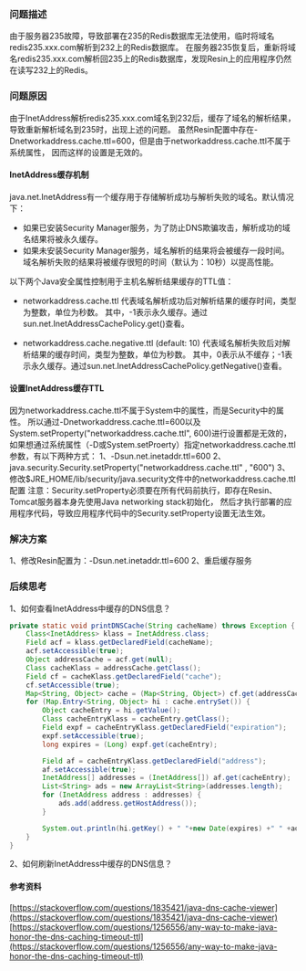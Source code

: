 ### 问题描述
由于服务器235故障，导致部署在235的Redis数据库无法使用，临时将域名redis235.xxx.com解析到232上的Redis数据库。
在服务器235恢复后，重新将域名redis235.xxx.com解析回235上的Redis数据库，发现Resin上的应用程序仍然在读写232上的Redis。

### 问题原因
由于InetAddress解析redis235.xxx.com域名到232后，缓存了域名的解析结果，导致重新解析域名到235时，出现上述的问题。
虽然Resin配置中存在<jvm-arg>-Dnetworkaddress.cache.ttl=600</jvm-arg>，但是由于networkaddress.cache.ttl不属于系统属性，
因而这样的设置是无效的。

#### InetAddress缓存机制
java.net.InetAddress有一个缓存用于存储解析成功与解析失败的域名。默认情况下：
- 如果已安装Security Manager服务，为了防止DNS欺骗攻击，解析成功的域名结果将被永久缓存。
- 如果未安装Security Manager服务，域名解析的结果将会被缓存一段时间。域名解析失败的结果将被缓存很短的时间（默认为：10秒）以提高性能。

以下两个Java安全属性控制用于主机名解析结果缓存的TTL值：
- networkaddress.cache.ttl
代表域名解析成功后对解析结果的缓存时间，类型为整数，单位为秒数。
其中，-1表示永久缓存。通过sun.net.InetAddressCachePolicy.get()查看。

- networkaddress.cache.negative.ttl (default: 10)
代表域名解析失败后对解析结果的缓存时间，类型为整数，单位为秒数。
其中，0表示从不缓存；-1表示永久缓存。通过sun.net.InetAddressCachePolicy.getNegative()查看。

#### 设置InetAddress缓存TTL
因为networkaddress.cache.ttl不属于System中的属性，而是Security中的属性。
所以通过-Dnetworkaddress.cache.ttl=600以及System.setProperty("networkaddress.cache.ttl", 600)进行设置都是无效的，
如果想通过系统属性（-D或System.setProerty）指定networkaddress.cache.ttl参数，有以下两种方式：
1、-Dsun.net.inetaddr.ttl=600
2、java.security.Security.setProperty("networkaddress.cache.ttl" , "600")
3、修改$JRE_HOME/lib/security/java.security文件中的networkaddress.cache.ttl配置
注意：Security.setProperty必须要在所有代码前执行，即存在Resin、Tomcat服务器本身先使用Java networking stack初始化，
然后才执行部署的应用程序代码，导致应用程序代码中的Security.setProperty设置无法生效。

### 解决方案
1、修改Resin配置为：<jvm-arg>-Dsun.net.inetaddr.ttl=600</jvm-arg>
2、重启缓存服务

### 后续思考
1、如何查看InetAddress中缓存的DNS信息？
```java
private static void printDNSCache(String cacheName) throws Exception {
    Class<InetAddress> klass = InetAddress.class;
    Field acf = klass.getDeclaredField(cacheName);
    acf.setAccessible(true);
    Object addressCache = acf.get(null);
    Class cacheKlass = addressCache.getClass();
    Field cf = cacheKlass.getDeclaredField("cache");
    cf.setAccessible(true);
    Map<String, Object> cache = (Map<String, Object>) cf.get(addressCache);
    for (Map.Entry<String, Object> hi : cache.entrySet()) {
        Object cacheEntry = hi.getValue();
        Class cacheEntryKlass = cacheEntry.getClass();
        Field expf = cacheEntryKlass.getDeclaredField("expiration");
        expf.setAccessible(true);
        long expires = (Long) expf.get(cacheEntry);

        Field af = cacheEntryKlass.getDeclaredField("address");
        af.setAccessible(true);
        InetAddress[] addresses = (InetAddress[]) af.get(cacheEntry);
        List<String> ads = new ArrayList<String>(addresses.length);
        for (InetAddress address : addresses) {
            ads.add(address.getHostAddress());
        }

        System.out.println(hi.getKey() + " "+new Date(expires) +" " +ads);
    }
}
```

2、如何刷新InetAddress中缓存的DNS信息？


#### 参考资料
[https://stackoverflow.com/questions/1835421/java-dns-cache-viewer](https://stackoverflow.com/questions/1835421/java-dns-cache-viewer)
[https://stackoverflow.com/questions/1256556/any-way-to-make-java-honor-the-dns-caching-timeout-ttl](https://stackoverflow.com/questions/1256556/any-way-to-make-java-honor-the-dns-caching-timeout-ttl)
